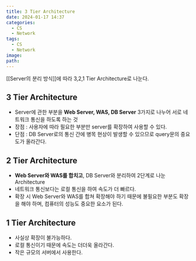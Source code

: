 ```yaml
---
title: 3 Tier Architecture
date: 2024-01-17 14:37
categories:
  - CS
  - Network
tags:
  - CS
  - Network
image: 
path:
---
```



[[Server의 분리 방식]]에 따라 3,2,1 Tier Architecture로 나눈다.
## 3 Tier Architecture
- Server에 관한 부분을 **Web Server, WAS, DB Server** 3가지로 나누어 서로 네트워크 통신을 하도록 하는 것
- 장점 : 사용자에 따라 필요한 부분만 server를 확장하여 사용할 수 있다.
- 단점 : DB Server로의 통신 간에 병목 현상이 발생할 수 있으므로 query문의 중요도가 올라간다.

## 2 Tier Architecture
- **Web Server와 WAS를 합치고**, DB Server와 분리하여 2단계로 나눈 Architecture
- 네트워크 통신보다는 로컬 통신을 하여 속도가 더 빠르다.
- 확장 시 Web Server와 WAS를 합쳐 확장해야 하기 때문에 불필요한 부분도 확장을 해야 하며, 컴퓨터의 성능도 중요한 요소가 된다.

## 1 Tier Architecture
- 사실상 확장이 불가능하다.
- 로컬 통신이기 때문에 속도는 더더욱 올라간다.
- 작은 규모의 서버에서 사용한다.